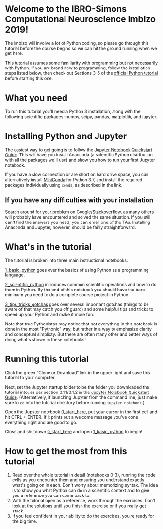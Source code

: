 # Welcome to the IBRO-Simons Computational Neuroscience Imbizo 2019!

The imbizo will involve a lot of Python coding, so please go through this tutorial before the course begins so we can hit the ground running when we get here.

This tutorial assumes some familiarity with programming but not necessarily with Python. If you are brand new to programming, follow the installation steps listed below, then check out Sections 3-5 of the [official Python tutorial](https://docs.python.org/3/tutorial/) before starting this one.

# What you need

To run this tutorial you'll need a Python 3 installation, along with the following scientific packages: numpy, scipy, pandas, matplotlib, and jupyter.


# Installing Python and Jupyter

The easiest way to get going is to follow the [Jupyter Notebook Quickstart Guide](https://jupyter-notebook-beginner-guide.readthedocs.io/en/latest/index.html). This will have you install Anaconda (a scientific Python distribution with all the packages we'll use) and show you how to run your first Jupyter notebook.

If you have a slow connection or are short on hard drive space, you can alternatively install [MiniConda](https://conda.io/miniconda.html) for Python 3.7, and install the required packages individually using `conda`, as described in the link.

## If you have any difficulties with your installation

Search around for your problem on Google/Stackoverflow, as many others will probably have encountered and solved the same situation. If you still can't find the answers you need, you can email one of the TAs. Installing Anaconda and Jupyter, however, should be fairly straightforward.

# What's in the tutorial

The tutorial is broken into three main instructional notebooks.

[1_basic_python](1_basic_python.ipynb) goes over the basics of using Python as a programming language.

[2_scientific_python](2_scientific_python.ipynb) introduces common scientific operations and how to do them in Python. By the end of this notebook you should have the bare minimum you need to do a complete course project in Python.

[3_tips_tricks_gotchas](3_tips_tricks_gotchas.ipynb) goes over several important gotchas (things to be aware of that may catch you off guard) and some helpful tips and tricks to speed up your Python and make it more fun.

Note that true Pythonistas may notice that not everything in this notebook is done in the most "Pythonic" way, but rather in a way to emphasize clarity and conceptual simplicty. But there are often many other and better ways of doing what's shown in these notebooks!

# Running this tutorial

Click the green "Clone or Download" link in the upper right and save this tutorial to your computer. 

Next, set the Jupyter startup folder to be the folder you downloaded the tutorial into, as per section 3.1.1/3.1.2 in the [Jupyter Notebook Quickstart Guide](https://jupyter-notebook-beginner-guide.readthedocs.io/en/latest/index.html). (Alternatively, if launching Jupyter from the command line, just make sure to `cd` into the tutorial directory before running `jupyter notebook`.)

Open the Jupyter notebook [0_start_here](0_start_here.ipynb), put your cursor in the first cell and hit CTRL + ENTER. If it prints out a welcome message you've done everything right and are good to go.

Close and shutdown [0_start_here](0_start_here.ipynb) and open [1_basic_python](1_basic_python.ipynb) to begin!


# How to get the most from this tutorial

1. Read over the whole tutorial in detail (notebooks 0-3), running the code cells as you encounter them and ensuring you understand exactly what's going on in each. Don't worry about memorizing syntax. The idea is to show you what Python can do in a scientific context and to give you a reference you can come back to.
2. With the tutorial open as a reference, work through the exercises. Don't look at the solutions until you finish the exercise or if you really get stuck.
3. If you feel confident in your ability to do the exercises, you're ready for the big time.



